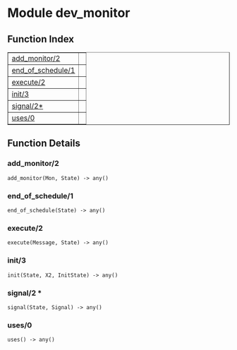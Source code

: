 

# Module dev_monitor #

<a name="index"></a>

## Function Index ##


<table width="100%" border="1" cellspacing="0" cellpadding="2" summary="function index"><tr><td valign="top"><a href="#add_monitor-2">add_monitor/2</a></td><td></td></tr><tr><td valign="top"><a href="#end_of_schedule-1">end_of_schedule/1</a></td><td></td></tr><tr><td valign="top"><a href="#execute-2">execute/2</a></td><td></td></tr><tr><td valign="top"><a href="#init-3">init/3</a></td><td></td></tr><tr><td valign="top"><a href="#signal-2">signal/2*</a></td><td></td></tr><tr><td valign="top"><a href="#uses-0">uses/0</a></td><td></td></tr></table>


<a name="functions"></a>

## Function Details ##

<a name="add_monitor-2"></a>

### add_monitor/2 ###

`add_monitor(Mon, State) -> any()`

<a name="end_of_schedule-1"></a>

### end_of_schedule/1 ###

`end_of_schedule(State) -> any()`

<a name="execute-2"></a>

### execute/2 ###

`execute(Message, State) -> any()`

<a name="init-3"></a>

### init/3 ###

`init(State, X2, InitState) -> any()`

<a name="signal-2"></a>

### signal/2 * ###

`signal(State, Signal) -> any()`

<a name="uses-0"></a>

### uses/0 ###

`uses() -> any()`

